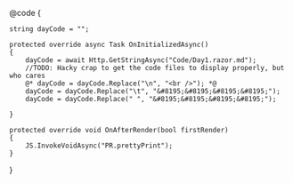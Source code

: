 @code {

    string dayCode = "";

    protected override async Task OnInitializedAsync()
    {
        dayCode = await Http.GetStringAsync("Code/Day1.razor.md");
        //TODO: Hacky crap to get the code files to display properly, but who cares
        @* dayCode = dayCode.Replace("\n", "<br />"); *@
        dayCode = dayCode.Replace("\t", "&#8195;&#8195;&#8195;&#8195;");
        dayCode = dayCode.Replace(" ", "&#8195;&#8195;&#8195;&#8195;");

    }

    protected override void OnAfterRender(bool firstRender)
    {
        JS.InvokeVoidAsync("PR.prettyPrint");
    }
}
